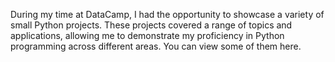 During my time at DataCamp, I had the opportunity to showcase a variety of small Python projects. These projects covered a range of topics and applications, allowing me to demonstrate my proficiency in Python programming across different areas. You can view some of them here. 
